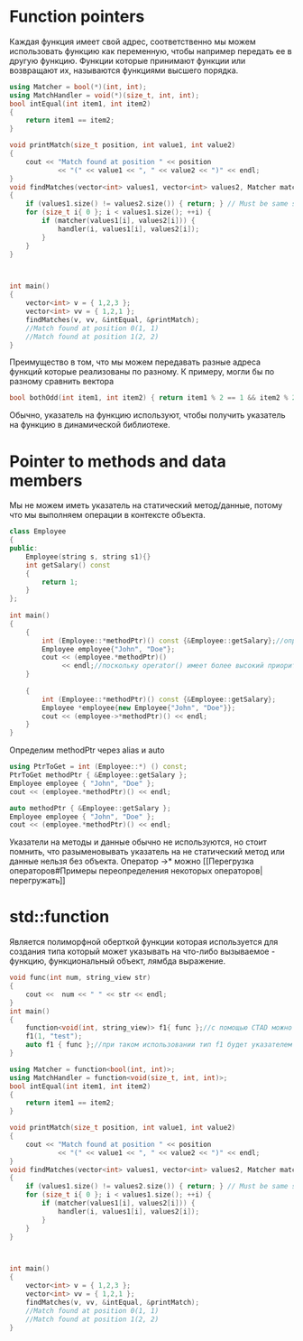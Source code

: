 # Function pointers
Каждая функция имеет свой адрес, соответственно мы можем использовать функцию как переменную, чтобы например передать ее в другую функцию. Функции которые принимают функции или возвращают их, называются функциями высшего порядка.

```cpp
using Matcher = bool(*)(int, int);
using MatchHandler = void(*)(size_t, int, int);
bool intEqual(int item1, int item2) 
{ 
	return item1 == item2; 
}

void printMatch(size_t position, int value1, int value2)
{
	cout << "Match found at position " << position 
			<< "(" << value1 << ", " << value2 << ")" << endl;
}
void findMatches(vector<int> values1, vector<int> values2, Matcher matcher, MatchHandler handler)
{
	if (values1.size() != values2.size()) { return; } // Must be same size.
	for (size_t i{ 0 }; i < values1.size(); ++i) {
		if (matcher(values1[i], values2[i])) {
			handler(i, values1[i], values2[i]);
		}
	}
}



int main()
{
	vector<int> v = { 1,2,3 };
	vector<int> vv = { 1,2,1 };
	findMatches(v, vv, &intEqual, &printMatch);
	//Match found at position 0(1, 1)
	//Match found at position 1(2, 2)
}
```

Преимущество в том, что мы можем передавать разные адреса функций которые реализованы по разному. К примеру, могли бы по разному сравнить вектора

```cpp
bool bothOdd(int item1, int item2) { return item1 % 2 == 1 && item2 % 2 == 1; }
```

Обычно, указатель на функцию используют, чтобы получить указатель на функцию в динамической библиотеке.

# Pointer to methods and data members
Мы не можем иметь указатель на статический метод/данные, потому что мы выполняем операции в контексте объекта.
```cpp
class Employee  
{  
public:  
    Employee(string s, string s1){}  
    int getSalary() const  
    {  
        return 1;  
    }  
};  
  
int main()  
{  
    {  
        int (Employee::*methodPtr)() const {&Employee::getSalary};//определяем переменную methodPtr типа указаль на нестатический метод класса Empoyee::getSalary() который возвращает int  
        Employee employee{"John", "Doe"};  
        cout << (employee.*methodPtr)()  
             << endl;//поскольку operator() имеет более высокий приоритет, чем * оборачиваем все в скобки  
    }  
  
    {  
        int (Employee::*methodPtr)() const {&Employee::getSalary};  
        Employee *employee{new Employee{"John", "Doe"}};  
        cout << (employee->*methodPtr)() << endl;  
    }  
}
```

Определим methodPtr через alias и auto

```cpp
using PtrToGet = int (Employee::*) () const;
PtrToGet methodPtr { &Employee::getSalary };
Employee employee { "John", "Doe" };
cout << (employee.*methodPtr)() << endl;

auto methodPtr { &Employee::getSalary };
Employee employee { "John", "Doe" };
cout << (employee.*methodPtr)() << endl;
```

Указатели на методы и данные обычно не используются, но стоит помнить, что разыменовывать указатель на не статический метод или данные нельзя без объекта. Оператор ->* можно [[Перегрузка операторов#Примеры переопределения некоторых операторов|перегружать]]

# std::function
Является полиморфной оберткой функции которая используется для создания типа который может указывать на что-либо вызываемое - функцию, функциональный объект, лямбда выражение.

```cpp
void func(int num, string_view str)
{
	cout <<  num << " " << str << endl;
}
int main()
{
	function<void(int, string_view)> f1{ func };//с помощью CTAD можно так function f1 { func };
	f1(1, "test");
	auto f1 { func };//при таком использовании тип f1 будет указателем на функцию, а не std::function
}
```

```cpp
using Matcher = function<bool(int, int)>;
using MatchHandler = function<void(size_t, int, int)>;
bool intEqual(int item1, int item2) 
{ 
	return item1 == item2; 
}

void printMatch(size_t position, int value1, int value2)
{
	cout << "Match found at position " << position 
			<< "(" << value1 << ", " << value2 << ")" << endl;
}
void findMatches(vector<int> values1, vector<int> values2, Matcher matcher, MatchHandler handler)
{
	if (values1.size() != values2.size()) { return; } // Must be same size.
	for (size_t i{ 0 }; i < values1.size(); ++i) {
		if (matcher(values1[i], values2[i])) {
			handler(i, values1[i], values2[i]);
		}
	}
}



int main()
{
	vector<int> v = { 1,2,3 };
	vector<int> vv = { 1,2,1 };
	findMatches(v, vv, &intEqual, &printMatch);
	//Match found at position 0(1, 1)
	//Match found at position 1(2, 2)
}
```